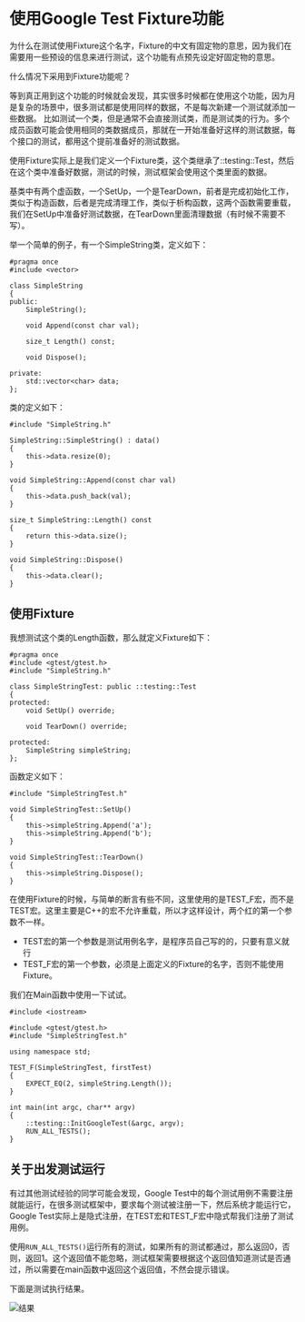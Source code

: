 # 使用Google Test Fixture功能

为什么在测试使用Fixture这个名字，Fixture的中文有固定物的意思，因为我们在需要用一些预设的信息来进行测试，这个功能有点预先设定好固定物的意思。

什么情况下采用到Fixture功能呢？

等到真正用到这个功能的时候就会发现，其实很多时候都在使用这个功能，因为月是复杂的场景中，很多测试都是使用同样的数据，不是每次新建一个测试就添加一些数据。
比如测试一个类，但是通常不会直接测试类，而是测试类的行为。多个成员函数可能会使用相同的类数据成员，那就在一开始准备好这样的测试数据，每个接口的测试，都用这个提前准备好的测试数据。

使用Fixture实际上是我们定义一个Fixture类，这个类继承了::testing::Test，然后在这个类中准备好数据，测试的时候，测试框架会使用这个类里面的数据。

基类中有两个虚函数，一个SetUp，一个是TearDown，前者是完成初始化工作，类似于构造函数，后者是完成清理工作，类似于析构函数，这两个函数需要重载，我们在SetUp中准备好测试数据，在TearDown里面清理数据（有时候不需要不写）。

举一个简单的例子，有一个SimpleString类，定义如下：

```
#pragma once
#include <vector>

class SimpleString
{
public:
	SimpleString();

	void Append(const char val);

	size_t Length() const;

	void Dispose();

private:
	std::vector<char> data;
};
```

类的定义如下：
```
#include "SimpleString.h"

SimpleString::SimpleString() : data()
{
	this->data.resize(0);
}

void SimpleString::Append(const char val)
{
	this->data.push_back(val);
}

size_t SimpleString::Length() const
{
	return this->data.size();
}

void SimpleString::Dispose()
{
	this->data.clear();
}

```


## 使用Fixture

我想测试这个类的Length函数，那么就定义Fixture如下：

```
#pragma once
#include <gtest/gtest.h>
#include "SimpleString.h"

class SimpleStringTest: public ::testing::Test
{
protected:
	void SetUp() override;

	void TearDown() override;

protected:
	SimpleString simpleString;
};
```

函数定义如下：
```
#include "SimpleStringTest.h"

void SimpleStringTest::SetUp()
{
	this->simpleString.Append('a');
	this->simpleString.Append('b');
}

void SimpleStringTest::TearDown()
{
	this->simpleString.Dispose();
}
```

在使用Fixture的时候，与简单的断言有些不同，这里使用的是TEST_F宏，而不是TEST宏。这里主要是C++的宏不允许重载，所以才这样设计，两个红的第一个参数不一样。
- TEST宏的第一个参数是测试用例名字，是程序员自己写的的，只要有意义就行
- TEST_F宏的第一个参数，必须是上面定义的Fixture的名字，否则不能使用Fixture。

我们在Main函数中使用一下试试。
```
#include <iostream>

#include <gtest/gtest.h>
#include "SimpleStringTest.h"

using namespace std;

TEST_F(SimpleStringTest, firstTest)
{
	EXPECT_EQ(2, simpleString.Length());
}

int main(int argc, char** argv)
{
	::testing::InitGoogleTest(&argc, argv);
	RUN_ALL_TESTS();
}
```

## 关于出发测试运行

有过其他测试经验的同学可能会发现，Google Test中的每个测试用例不需要注册就能运行，在很多测试框架中，要求每个测试被注册一下，然后系统才能运行它，Google Test实际上是隐式注册，在TEST宏和TEST_F宏中隐式帮我们注册了测试用例。

使用`RUN_ALL_TESTS()`运行所有的测试，如果所有的测试都通过，那么返回0，否则，返回1。这个返回值不能忽略，测试框架需要根据这个返回值知道测试是否通过，所以需要在main函数中返回这个返回值，不然会提示错误。

下面是测试执行结果。

![结果](https://github.com/zhangxiaoya/GTestInAction/blob/master/ActionThree/testResult.PNG)